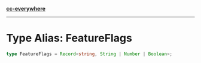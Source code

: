 [**cc-everywhere**](../../../../../index.md)

***

# Type Alias: FeatureFlags

```ts
type FeatureFlags = Record<string, String | Number | Boolean>;
```
